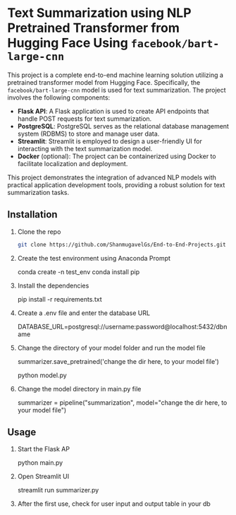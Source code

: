 # Text Summarization using NLP Pretrained Transformer from Hugging Face Using `facebook/bart-large-cnn`

This project is a complete end-to-end machine learning solution utilizing a pretrained transformer model from Hugging Face. Specifically, the `facebook/bart-large-cnn` model is used for text summarization. The project involves the following components:

- **Flask API**: A Flask application is used to create API endpoints that handle POST requests for text summarization.
- **PostgreSQL**: PostgreSQL serves as the relational database management system (RDBMS) to store and manage user data.
- **Streamlit**: Streamlit is employed to design a user-friendly UI for interacting with the text summarization model.
- **Docker** (optional): The project can be containerized using Docker to facilitate localization and deployment.

This project demonstrates the integration of advanced NLP models with practical application development tools, providing a robust solution for text summarization tasks.


## Installation

1. Clone the repo
   ```sh
   git clone https://github.com/ShanmugavelGs/End-to-End-Projects.git

2. Create the test environment using Anaconda Prompt
   
   conda create -n test_env
   conda install pip

3. Install the dependencies

   pip install -r requirements.txt

4. Create a .env file and enter the database URL

   DATABASE_URL=postgresql://username:password@localhost:5432/dbname

5. Change the directory of your model folder and run the model file

   summarizer.save_pretrained('change the dir here, to your model file')

   python model.py

6. Change the model directory in main.py file

   summarizer = pipeline("summarization", model="change the dir here, to your model file")

## Usage

1. Start the Flask AP

   python main.py

2. Open Streamlit UI

   streamlit run summarizer.py

3. After the first use, check for user input and output table in your db 

